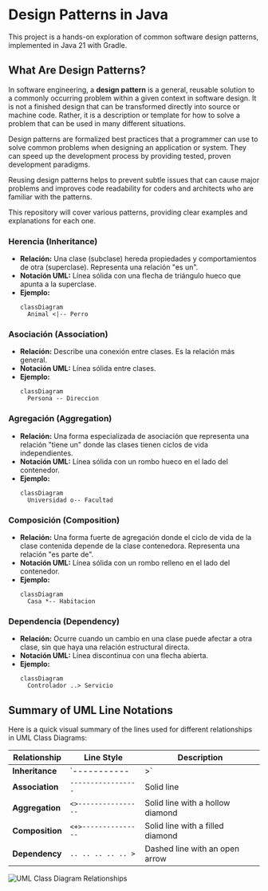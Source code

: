 # Design Patterns in Java

This project is a hands-on exploration of common software design patterns, implemented in Java 21 with Gradle.

## What Are Design Patterns?

In software engineering, a **design pattern** is a general, reusable solution to a commonly occurring problem within a given context in software design. It is not a finished design that can be transformed directly into source or machine code. Rather, it is a description or template for how to solve a problem that can be used in many different situations.

Design patterns are formalized best practices that a programmer can use to solve common problems when designing an application or system. They can speed up the development process by providing tested, proven development paradigms.

Reusing design patterns helps to prevent subtle issues that can cause major problems and improves code readability for coders and architects who are familiar with the patterns.

This repository will cover various patterns, providing clear examples and explanations for each one.

### Herencia (Inheritance)
- **Relación:** Una clase (subclase) hereda propiedades y comportamientos de otra (superclase). Representa una relación "es un".
- **Notación UML:** Línea sólida con una flecha de triángulo hueco que apunta a la superclase.
- **Ejemplo:**
  ```mermaid
  classDiagram
    Animal <|-- Perro
  ```

### Asociación (Association)
- **Relación:** Describe una conexión entre clases. Es la relación más general.
- **Notación UML:** Línea sólida entre clases.
- **Ejemplo:**
  ```mermaid
  classDiagram
    Persona -- Direccion
  ```

### Agregación (Aggregation)
- **Relación:** Una forma especializada de asociación que representa una relación "tiene un" donde las clases tienen ciclos de vida independientes.
- **Notación UML:** Línea sólida con un rombo hueco en el lado del contenedor.
- **Ejemplo:**
  ```mermaid
  classDiagram
    Universidad o-- Facultad
  ```

### Composición (Composition)
- **Relación:** Una forma fuerte de agregación donde el ciclo de vida de la clase contenida depende de la clase contenedora. Representa una relación "es parte de".
- **Notación UML:** Línea sólida con un rombo relleno en el lado del contenedor.
- **Ejemplo:**
  ```mermaid
  classDiagram
    Casa *-- Habitacion
  ```

### Dependencia (Dependency)
- **Relación:** Ocurre cuando un cambio en una clase puede afectar a otra clase, sin que haya una relación estructural directa.
- **Notación UML:** Línea discontinua con una flecha abierta.
- **Ejemplo:**
  ```mermaid
  classDiagram
    Controlador ..> Servicio
  ```

## Summary of UML Line Notations

Here is a quick visual summary of the lines used for different relationships in UML Class Diagrams:

| Relationship      | Line Style                  | Description                                      |
| ----------------- | --------------------------- | ------------------------------------------------ |
| **Inheritance**   | `-----------|>`             | Solid line with a hollow triangle arrow          |
| **Association**   | `-----------------`         | Solid line                                       |
| **Aggregation**   | `<>----------------`        | Solid line with a hollow diamond                 |
| **Composition**   | `<+>---------------`        | Solid line with a filled diamond                 |
| **Dependency**    | `.. .. .. .. .. >`          | Dashed line with an open arrow                   |


![UML Class Diagram Relationships](https://blog.visual-paradigm.com/wp-content/uploads/2022/02/uml-class-diagram-relationships.png)